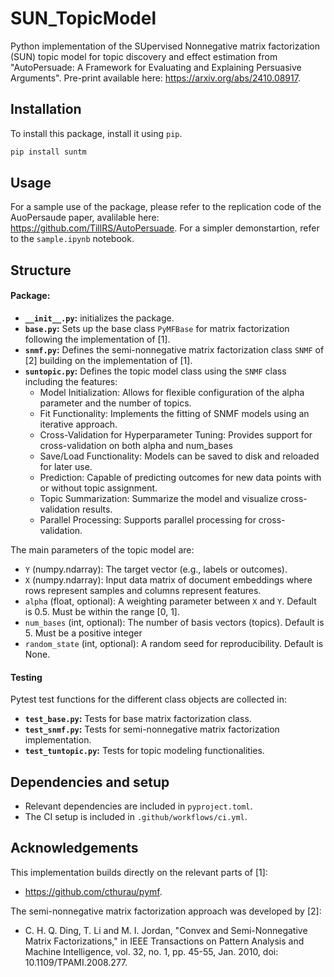 # SUN_TopicModel
Python implementation of the SUpervised Nonnegative matrix factorization (SUN) topic model for topic discovery and effect estimation from "AutoPersuade: A Framework for Evaluating and Explaining Persuasive Arguments".
Pre-print available here: https://arxiv.org/abs/2410.08917.

## Installation
To install this package, install it using `pip`.
```bash
pip install suntm
```

## Usage
For a sample use of the package, please refer to the replication code of the AuoPersaude paper, avalilable here: https://github.com/TillRS/AutoPersuade.
For a simpler demonstartion, refer to the `sample.ipynb` notebook.

## Structure
#### Package:
- **`__init__.py`:** initializes the package.
- **`base.py`:** Sets up the base class `PyMFBase` for matrix factorization following the implementation of [1].
- **`snmf.py`:** Defines the semi-nonnegative matrix factorization class `SNMF` of [2] building on the implementation of [1].
- **`suntopic.py`:** Defines the topic model class using the `SNMF` class including the features:
    - Model Initialization: Allows for flexible configuration of the alpha parameter and the number of topics.
    - Fit Functionality: Implements the fitting of SNMF models using an iterative approach.
    - Cross-Validation for Hyperparameter Tuning: Provides support for cross-validation on both alpha and num_bases
    - Save/Load Functionality: Models can be saved to disk and reloaded for later use.
    - Prediction: Capable of predicting outcomes for new data points with or without topic assignment.
    - Topic Summarization: Summarize the model and visualize cross-validation results.
    - Parallel Processing: Supports parallel processing for cross-validation.

The main parameters of the topic model are:
- `Y` (numpy.ndarray): The target vector (e.g., labels or outcomes).
- `X` (numpy.ndarray): Input data matrix of document embeddings where rows represent samples and columns represent features.
- `alpha` (float, optional): A weighting parameter between `X` and `Y`. Default is 0.5. Must be within the range [0, 1].
- `num_bases` (int, optional): The number of basis vectors (topics). Default is 5. Must be a positive integer
- `random_state` (int, optional): A random seed for reproducibility. Default is None.

#### Testing
Pytest test functions for the different class objects are collected in:
- **`test_base.py`:** Tests for base matrix factorization class.
- **`test_snmf.py`:** Tests for semi-nonnegative matrix factorization implementation.
- **`test_tuntopic.py`:** Tests for topic modeling functionalities.

## Dependencies and setup
- Relevant dependencies are included in `pyproject.toml`.
- The CI setup is included in `.github/workflows/ci.yml`.


## Acknowledgements

This implementation builds directly on the relevant parts of [1]:
- https://github.com/cthurau/pymf.

The semi-nonnegative matrix factorization approach was developed by [2]:
- C. H. Q. Ding, T. Li and M. I. Jordan, "Convex and Semi-Nonnegative Matrix Factorizations," in IEEE Transactions on Pattern Analysis and Machine Intelligence, vol. 32, no. 1, pp. 45-55, Jan. 2010, doi: 10.1109/TPAMI.2008.277.

